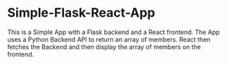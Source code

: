 # Simple-Flask-React-App
This is a Simple App with a Flask backend and a React frontend. The App uses a Python Backend API to return an array of members. React then fetches the Backend and then display the array of members on the frontend.
